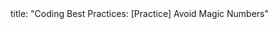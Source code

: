 <frontmatter>
title: "Coding Best Practices: [Practice] Avoid Magic Numbers"
</frontmatter>

<include src="index-body.md" boilerplate /> 